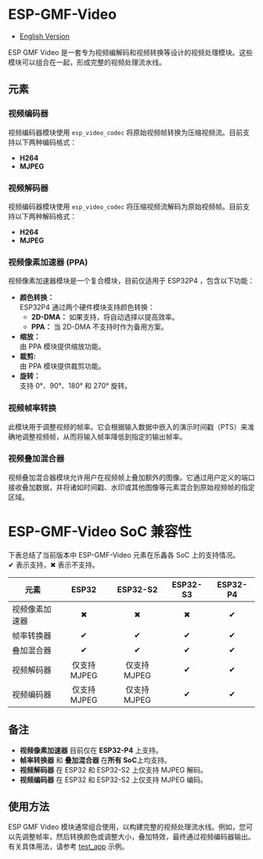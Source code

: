 # ESP-GMF-Video

- [English Version](./README.md)

ESP GMF Video 是一套专为视频编解码和视频转换等设计的视频处理模块。这些模块可以组合在一起，形成完整的视频处理流水线。

## 元素

### 视频编码器
视频编码器模块使用 `esp_video_codec` 将原始视频帧转换为压缩视频流。目前支持以下两种编码格式：
- **H264**
- **MJPEG**

### 视频解码器
视频编码器模块使用 `esp_video_codec` 将压缩视频流解码为原始视频帧。目前支持以下两种解码格式：
- **H264**
- **MJPEG**

### 视频像素加速器 (PPA)
视频像素加速器模块是一个复合模块，目前仅适用于 ESP32P4 ，包含以下功能：
- **颜色转换：**  
  ESP32P4 通过两个硬件模块支持颜色转换：
  - **2D-DMA：** 如果支持，将自动选择以提高效率。
  - **PPA：** 当 2D-DMA 不支持时作为备用方案。
- **缩放：**  
  由 PPA 模块提供缩放功能。
- **裁剪:**  
  由 PPA 模块提供裁剪功能。
- **旋转：**  
  支持 0°、90°、180° 和 270° 旋转。

### 视频帧率转换
此模块用于调整视频的帧率。它会根据输入数据中嵌入的演示时间戳（PTS）来准确地调整视频帧，从而将输入帧率降低到指定的输出帧率。

### 视频叠加混合器
视频叠加混合器模块允许用户在视频帧上叠加额外的图像。它通过用户定义的端口接收叠加数据，并将诸如时间戳、水印或其他图像等元素混合到原始视频帧的指定区域。

# ESP-GMF-Video SoC 兼容性

下表总结了当前版本中 ESP-GMF-Video 元素在乐鑫各 SoC 上的支持情况。  
&#10004; 表示支持，&#10006; 表示不支持。

| 元素            |   ESP32     |  ESP32-S2   |  ESP32-S3   |  ESP32-P4   |
|----------------|:-----------:|:-----------:|:-----------:|:-----------:|
| 视频像素加速器   | &#10006;    | &#10006;    | &#10006;    | &#10004;    |
| 帧率转换器      | &#10004;    | &#10004;    | &#10004;    | &#10004;    |
| 叠加混合器      | &#10004;    | &#10004;    | &#10004;    | &#10004;    |
| 视频解码器      | 仅支持 MJPEG | 仅支持 MJPEG | &#10004;    | &#10004;    |
| 视频编码器      | 仅支持 MJPEG | 仅支持 MJPEG | &#10004;    | &#10004;    |

## 备注

- **视频像素加速器** 目前仅在 **ESP32-P4** 上支持。
- **帧率转换器** 和 **叠加混合器** 在**所有 SoC**上均支持。
- **视频解码器** 在 ESP32 和 ESP32-S2 上仅支持 MJPEG 解码。
- **视频编码器** 在 ESP32 和 ESP32-S2 上仅支持 MJPEG 编码。

## 使用方法
ESP GMF Video 模块通常组合使用，以构建完整的视频处理流水线。例如，您可以先调整帧率，然后转换颜色或调整大小，叠加特效，最终通过视频编码器输出。有关具体用法，请参考 [test_app](../test_apps/main/elements/gmf_video_el_test.c) 示例。
